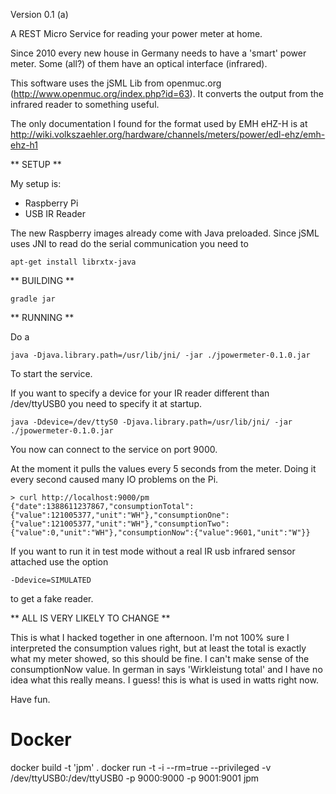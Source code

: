 Version 0.1 (a)

A REST Micro Service for reading your power meter at home.

Since 2010 every new house in Germany needs to have a 'smart' power meter. Some (all?) of them have an optical
interface (infrared).

This software uses the jSML Lib from openmuc.org (http://www.openmuc.org/index.php?id=63). It converts the output
from the infrared reader to something useful.

The only documentation I found for the  format used by EMH eHZ-H  is at
http://wiki.volkszaehler.org/hardware/channels/meters/power/edl-ehz/emh-ehz-h1

** SETUP **

My setup is:
- Raspberry Pi
- USB IR Reader

The new Raspberry images already come with Java preloaded. Since jSML uses JNI to read do the serial communication
you need to

```
apt-get install librxtx-java
```

** BUILDING **

```
gradle jar
```

** RUNNING **

Do a

```
java -Djava.library.path=/usr/lib/jni/ -jar ./jpowermeter-0.1.0.jar
```

To start the service.

If you want to specify a device for your IR reader different than /dev/ttyUSB0 you need to specify it at startup.

```
java -Ddevice=/dev/ttyS0 -Djava.library.path=/usr/lib/jni/ -jar ./jpowermeter-0.1.0.jar  
```

You now can connect to the service on port 9000.

At the moment it pulls the values every 5 seconds from the meter. Doing it every second caused many IO problems on the
Pi.

```
> curl http://localhost:9000/pm
{"date":1388611237867,"consumptionTotal":{"value":121005377,"unit":"WH"},"consumptionOne":{"value":121005377,"unit":"WH"},"consumptionTwo":{"value":0,"unit":"WH"},"consumptionNow":{"value":9601,"unit":"W"}}
```

If you want to run it in test mode without a real IR usb infrared sensor attached use the option
```
-Ddevice=SIMULATED
```

to get a fake reader.

** ALL IS VERY LIKELY TO CHANGE **

This is what I hacked together in one afternoon. I'm not 100% sure I interpreted the consumption values right, but at
least the total is exactly what my meter showed, so this should be fine. I can't make sense of the consumptionNow
value. In german in says 'Wirkleistung total' and I have no idea what this really means. I guess! this is what is
used in watts right now.

Have fun.

# Docker

docker build -t 'jpm' .
docker run -t -i --rm=true --privileged -v /dev/ttyUSB0:/dev/ttyUSB0 -p 9000:9000 -p 9001:9001 jpm